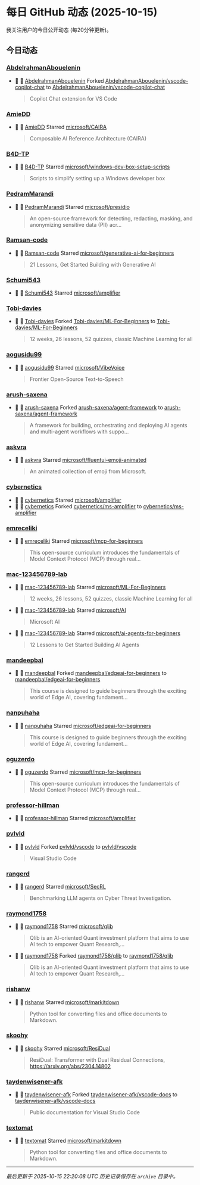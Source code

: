 # 每日 GitHub 动态 (2025-10-15)

我关注用户的今日公开动态 (每20分钟更新)。

## 今日动态

### [AbdelrahmanAbouelenin](https://github.com/AbdelrahmanAbouelenin)
- 🍴 👤 [AbdelrahmanAbouelenin](https://github.com/AbdelrahmanAbouelenin) Forked [AbdelrahmanAbouelenin/vscode-copilot-chat](https://github.com/AbdelrahmanAbouelenin/vscode-copilot-chat) to [AbdelrahmanAbouelenin/vscode-copilot-chat](https://github.com/AbdelrahmanAbouelenin/vscode-copilot-chat)
  > Copilot Chat extension for VS Code

### [AmieDD](https://github.com/AmieDD)
- 🌟 👤 [AmieDD](https://github.com/AmieDD) Starred [microsoft/CAIRA](https://github.com/microsoft/CAIRA)
  > Composable AI Reference Architecture (CAIRA)

### [B4D-TP](https://github.com/B4D-TP)
- 🌟 👤 [B4D-TP](https://github.com/B4D-TP) Starred [microsoft/windows-dev-box-setup-scripts](https://github.com/microsoft/windows-dev-box-setup-scripts)
  > Scripts to simplify setting up a Windows developer box

### [PedramMarandi](https://github.com/PedramMarandi)
- 🌟 👤 [PedramMarandi](https://github.com/PedramMarandi) Starred [microsoft/presidio](https://github.com/microsoft/presidio)
  > An open-source framework for detecting, redacting, masking, and anonymizing sensitive data (PII) acr...

### [Ramsan-code](https://github.com/Ramsan-code)
- 🌟 👤 [Ramsan-code](https://github.com/Ramsan-code) Starred [microsoft/generative-ai-for-beginners](https://github.com/microsoft/generative-ai-for-beginners)
  > 21 Lessons, Get Started Building with Generative AI 

### [Schumi543](https://github.com/Schumi543)
- 🌟 👤 [Schumi543](https://github.com/Schumi543) Starred [microsoft/amplifier](https://github.com/microsoft/amplifier)

### [Tobi-davies](https://github.com/Tobi-davies)
- 🍴 👤 [Tobi-davies](https://github.com/Tobi-davies) Forked [Tobi-davies/ML-For-Beginners](https://github.com/Tobi-davies/ML-For-Beginners) to [Tobi-davies/ML-For-Beginners](https://github.com/Tobi-davies/ML-For-Beginners)
  > 12 weeks, 26 lessons, 52 quizzes, classic Machine Learning for all

### [aogusidu99](https://github.com/aogusidu99)
- 🌟 👤 [aogusidu99](https://github.com/aogusidu99) Starred [microsoft/VibeVoice](https://github.com/microsoft/VibeVoice)
  > Frontier Open-Source Text-to-Speech

### [arush-saxena](https://github.com/arush-saxena)
- 🍴 👤 [arush-saxena](https://github.com/arush-saxena) Forked [arush-saxena/agent-framework](https://github.com/arush-saxena/agent-framework) to [arush-saxena/agent-framework](https://github.com/arush-saxena/agent-framework)
  > A framework for building, orchestrating and deploying AI agents and multi-agent workflows with suppo...

### [askvra](https://github.com/askvra)
- 🌟 👤 [askvra](https://github.com/askvra) Starred [microsoft/fluentui-emoji-animated](https://github.com/microsoft/fluentui-emoji-animated)
  > An animated collection of emoji from Microsoft.

### [cybernetics](https://github.com/cybernetics)
- 🌟 👤 [cybernetics](https://github.com/cybernetics) Starred [microsoft/amplifier](https://github.com/microsoft/amplifier)
- 🍴 👤 [cybernetics](https://github.com/cybernetics) Forked [cybernetics/ms-amplifier](https://github.com/cybernetics/ms-amplifier) to [cybernetics/ms-amplifier](https://github.com/cybernetics/ms-amplifier)

### [emreceliki](https://github.com/emreceliki)
- 🌟 👤 [emreceliki](https://github.com/emreceliki) Starred [microsoft/mcp-for-beginners](https://github.com/microsoft/mcp-for-beginners)
  > This open-source curriculum introduces the fundamentals of Model Context Protocol (MCP) through real...

### [mac-123456789-lab](https://github.com/mac-123456789-lab)
- 🌟 👤 [mac-123456789-lab](https://github.com/mac-123456789-lab) Starred [microsoft/ML-For-Beginners](https://github.com/microsoft/ML-For-Beginners)
  > 12 weeks, 26 lessons, 52 quizzes, classic Machine Learning for all
- 🌟 👤 [mac-123456789-lab](https://github.com/mac-123456789-lab) Starred [microsoft/AI](https://github.com/microsoft/AI)
  > Microsoft AI
- 🌟 👤 [mac-123456789-lab](https://github.com/mac-123456789-lab) Starred [microsoft/ai-agents-for-beginners](https://github.com/microsoft/ai-agents-for-beginners)
  > 12 Lessons to Get Started Building AI Agents

### [mandeepbal](https://github.com/mandeepbal)
- 🍴 👤 [mandeepbal](https://github.com/mandeepbal) Forked [mandeepbal/edgeai-for-beginners](https://github.com/mandeepbal/edgeai-for-beginners) to [mandeepbal/edgeai-for-beginners](https://github.com/mandeepbal/edgeai-for-beginners)
  > This course is designed to guide beginners through the exciting world of Edge AI, covering fundament...

### [nanpuhaha](https://github.com/nanpuhaha)
- 🌟 👤 [nanpuhaha](https://github.com/nanpuhaha) Starred [microsoft/edgeai-for-beginners](https://github.com/microsoft/edgeai-for-beginners)
  > This course is designed to guide beginners through the exciting world of Edge AI, covering fundament...

### [oguzerdo](https://github.com/oguzerdo)
- 🌟 👤 [oguzerdo](https://github.com/oguzerdo) Starred [microsoft/mcp-for-beginners](https://github.com/microsoft/mcp-for-beginners)
  > This open-source curriculum introduces the fundamentals of Model Context Protocol (MCP) through real...

### [professor-hillman](https://github.com/professor-hillman)
- 🌟 👤 [professor-hillman](https://github.com/professor-hillman) Starred [microsoft/amplifier](https://github.com/microsoft/amplifier)

### [pvlvld](https://github.com/pvlvld)
- 🍴 👤 [pvlvld](https://github.com/pvlvld) Forked [pvlvld/vscode](https://github.com/pvlvld/vscode) to [pvlvld/vscode](https://github.com/pvlvld/vscode)
  > Visual Studio Code

### [rangerd](https://github.com/rangerd)
- 🌟 👤 [rangerd](https://github.com/rangerd) Starred [microsoft/SecRL](https://github.com/microsoft/SecRL)
  > Benchmarking LLM agents on Cyber Threat Investigation.

### [raymond1758](https://github.com/raymond1758)
- 🌟 👤 [raymond1758](https://github.com/raymond1758) Starred [microsoft/qlib](https://github.com/microsoft/qlib)
  > Qlib is an AI-oriented Quant investment platform that aims to use AI tech to empower Quant Research,...
- 🍴 👤 [raymond1758](https://github.com/raymond1758) Forked [raymond1758/qlib](https://github.com/raymond1758/qlib) to [raymond1758/qlib](https://github.com/raymond1758/qlib)
  > Qlib is an AI-oriented Quant investment platform that aims to use AI tech to empower Quant Research,...

### [rishanw](https://github.com/rishanw)
- 🌟 👤 [rishanw](https://github.com/rishanw) Starred [microsoft/markitdown](https://github.com/microsoft/markitdown)
  > Python tool for converting files and office documents to Markdown.

### [skoohy](https://github.com/skoohy)
- 🌟 👤 [skoohy](https://github.com/skoohy) Starred [microsoft/ResiDual](https://github.com/microsoft/ResiDual)
  > ResiDual: Transformer with Dual Residual Connections, https://arxiv.org/abs/2304.14802

### [taydenwisener-afk](https://github.com/taydenwisener-afk)
- 🍴 👤 [taydenwisener-afk](https://github.com/taydenwisener-afk) Forked [taydenwisener-afk/vscode-docs](https://github.com/taydenwisener-afk/vscode-docs) to [taydenwisener-afk/vscode-docs](https://github.com/taydenwisener-afk/vscode-docs)
  > Public documentation for Visual Studio Code

### [textomat](https://github.com/textomat)
- 🌟 👤 [textomat](https://github.com/textomat) Starred [microsoft/markitdown](https://github.com/microsoft/markitdown)
  > Python tool for converting files and office documents to Markdown.


---
*最后更新于 2025-10-15 22:20:08 UTC*
*历史记录保存在 `archive` 目录中。*
